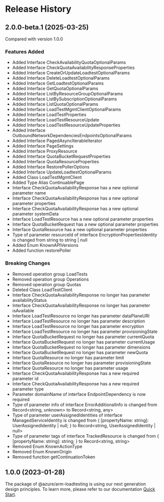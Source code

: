 # Release History
    
## 2.0.0-beta.1 (2025-03-25)
Compared with version 1.0.0
    
### Features Added

  - Added Interface CheckAvailabilityQuotaOptionalParams
  - Added Interface CheckQuotaAvailabilityResponseProperties
  - Added Interface CreateOrUpdateLoadtestOptionalParams
  - Added Interface DeleteLoadtestOptionalParams
  - Added Interface GetLoadtestOptionalParams
  - Added Interface GetQuotaOptionalParams
  - Added Interface ListByResourceGroupOptionalParams
  - Added Interface ListBySubscriptionOptionalParams
  - Added Interface ListQuotaOptionalParams
  - Added Interface LoadTestMgmtClientOptionalParams
  - Added Interface LoadTestProperties
  - Added Interface LoadTestResourceUpdate
  - Added Interface LoadTestResourceUpdateProperties
  - Added Interface OutboundNetworkDependenciesEndpointsOptionalParams
  - Added Interface PagedAsyncIterableIterator
  - Added Interface PageSettings
  - Added Interface ProxyResource
  - Added Interface QuotaBucketRequestProperties
  - Added Interface QuotaResourceProperties
  - Added Interface RestorePollerOptions
  - Added Interface UpdateLoadtestOptionalParams
  - Added Class LoadTestMgmtClient
  - Added Type Alias ContinuablePage
  - Interface CheckQuotaAvailabilityResponse has a new optional parameter name
  - Interface CheckQuotaAvailabilityResponse has a new optional parameter properties
  - Interface CheckQuotaAvailabilityResponse has a new optional parameter systemData
  - Interface LoadTestResource has a new optional parameter properties
  - Interface QuotaBucketRequest has a new optional parameter properties
  - Interface QuotaResource has a new optional parameter properties
  - Type of parameter resourceId of interface EncryptionPropertiesIdentity is changed from string to string | null
  - Added Enum KnownAPIVersions
  - Added function restorePoller

### Breaking Changes

  - Removed operation group LoadTests
  - Removed operation group Operations
  - Removed operation group Quotas
  - Deleted Class LoadTestClient
  - Interface CheckQuotaAvailabilityResponse no longer has parameter availabilityStatus
  - Interface CheckQuotaAvailabilityResponse no longer has parameter isAvailable
  - Interface LoadTestResource no longer has parameter dataPlaneURI
  - Interface LoadTestResource no longer has parameter description
  - Interface LoadTestResource no longer has parameter encryption
  - Interface LoadTestResource no longer has parameter provisioningState
  - Interface QuotaBucketRequest no longer has parameter currentQuota
  - Interface QuotaBucketRequest no longer has parameter currentUsage
  - Interface QuotaBucketRequest no longer has parameter dimensions
  - Interface QuotaBucketRequest no longer has parameter newQuota
  - Interface QuotaResource no longer has parameter limit
  - Interface QuotaResource no longer has parameter provisioningState
  - Interface QuotaResource no longer has parameter usage
  - Interface CheckQuotaAvailabilityResponse has a new required parameter id
  - Interface CheckQuotaAvailabilityResponse has a new required parameter type
  - Parameter domainName of interface EndpointDependency is now required
  - Type of parameter info of interface ErrorAdditionalInfo is changed from Record<string, unknown> to Record<string, any>
  - Type of parameter userAssignedIdentities of interface ManagedServiceIdentity is changed from {
        [propertyName: string]: UserAssignedIdentity | null;
    } to Record<string, UserAssignedIdentity | null>
  - Type of parameter tags of interface TrackedResource is changed from {
        [propertyName: string]: string;
    } to Record<string, string>
  - Removed Enum KnownActionType
  - Removed Enum KnownOrigin
  - Removed function getContinuationToken
    
    
## 1.0.0 (2023-01-28)

The package of @azure/arm-loadtesting is using our next generation design principles. To learn more, please refer to our documentation [Quick Start](https://aka.ms/azsdk/js/mgmt/quickstart).
